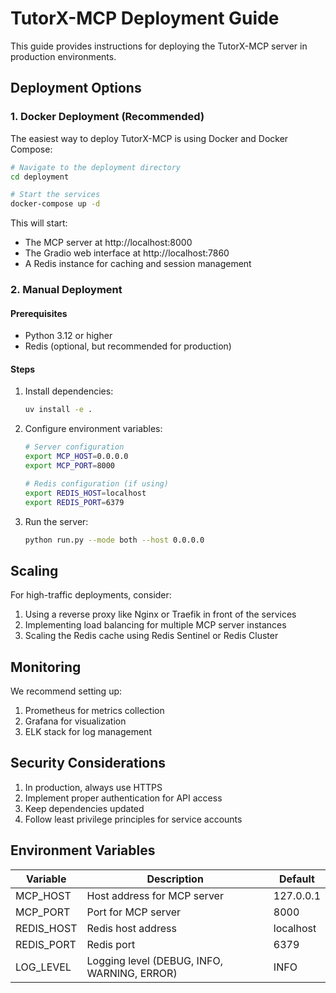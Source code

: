 # TutorX-MCP Deployment Guide

This guide provides instructions for deploying the TutorX-MCP server in production environments.

## Deployment Options

### 1. Docker Deployment (Recommended)

The easiest way to deploy TutorX-MCP is using Docker and Docker Compose:

```bash
# Navigate to the deployment directory
cd deployment

# Start the services
docker-compose up -d
```

This will start:
- The MCP server at http://localhost:8000
- The Gradio web interface at http://localhost:7860
- A Redis instance for caching and session management

### 2. Manual Deployment

#### Prerequisites

- Python 3.12 or higher
- Redis (optional, but recommended for production)

#### Steps

1. Install dependencies:
   ```bash
   uv install -e .
   ```

2. Configure environment variables:
   ```bash
   # Server configuration
   export MCP_HOST=0.0.0.0
   export MCP_PORT=8000
   
   # Redis configuration (if using)
   export REDIS_HOST=localhost
   export REDIS_PORT=6379
   ```

3. Run the server:
   ```bash
   python run.py --mode both --host 0.0.0.0
   ```

## Scaling

For high-traffic deployments, consider:

1. Using a reverse proxy like Nginx or Traefik in front of the services
2. Implementing load balancing for multiple MCP server instances
3. Scaling the Redis cache using Redis Sentinel or Redis Cluster

## Monitoring

We recommend setting up:

1. Prometheus for metrics collection
2. Grafana for visualization
3. ELK stack for log management

## Security Considerations

1. In production, always use HTTPS
2. Implement proper authentication for API access
3. Keep dependencies updated
4. Follow least privilege principles for service accounts

## Environment Variables

| Variable | Description | Default |
|----------|-------------|---------|
| MCP_HOST | Host address for MCP server | 127.0.0.1 |
| MCP_PORT | Port for MCP server | 8000 |
| REDIS_HOST | Redis host address | localhost |
| REDIS_PORT | Redis port | 6379 |
| LOG_LEVEL | Logging level (DEBUG, INFO, WARNING, ERROR) | INFO |

